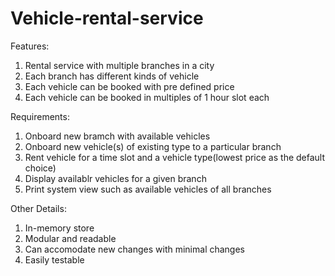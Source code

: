 # Vehicle-rental-service

Features:
  1. Rental service with multiple branches in a city
  2. Each branch has different kinds of vehicle
  3. Each vehicle can be booked with pre defined price
  4. Each vehicle can be booked in multiples of 1 hour slot each
  
  
Requirements:
  1. Onboard new bramch with available vehicles
  2. Onboard new vehicle(s) of existing type to a particular branch
  3. Rent vehicle for a time slot and a vehicle type(lowest price as the default choice)
  4. Display availablr vehicles for a given branch
  5. Print system view such as available vehicles of all branches
  
Other Details:
  1. In-memory store
  2. Modular and readable
  3. Can accomodate new changes with minimal changes
  4. Easily testable
  
